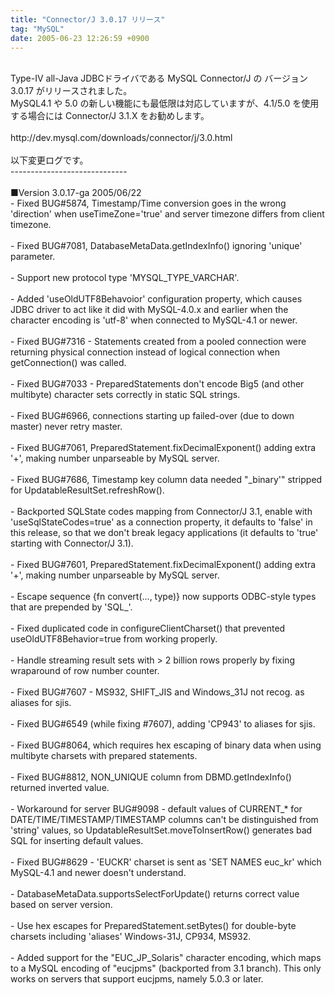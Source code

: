 ```yaml
---
title: "Connector/J 3.0.17 リリース"
tag: "MySQL"
date: 2005-06-23 12:26:59 +0900
---
```


<br>
Type-IV all-Java JDBCドライバである MySQL Connector/J の バージョン 3.0.17 がリリースされました。<br>
MySQL4.1 や 5.0 の新しい機能にも最低限は対応していますが、4.1/5.0 を使用する場合には Connector/J 3.1.X をお勧めします。<br>
<br>
http://dev.mysql.com/downloads/connector/j/3.0.html<br>
<br>
以下変更ログです。<br>
-----------------------------<br>
<br>
■Version 3.0.17-ga 2005/06/22<br>
- Fixed BUG#5874, Timestamp/Time conversion goes in the wrong 'direction' when useTimeZone='true' and server timezone differs from client timezone.<br>
<br>
- Fixed BUG#7081, DatabaseMetaData.getIndexInfo() ignoring 'unique' parameter.<br>
<br>
- Support new protocol type 'MYSQL_TYPE_VARCHAR'.<br>
<br>
- Added 'useOldUTF8Behavoior' configuration property, which causes JDBC driver to act like it did with MySQL-4.0.x and earlier when the character encoding is 'utf-8' when connected to MySQL-4.1 or newer.<br>
<br>
- Fixed BUG#7316 - Statements created from a pooled connection were returning physical connection instead of logical connection when getConnection() was called.<br>
<br>
- Fixed BUG#7033 - PreparedStatements don't encode Big5 (and other multibyte) character sets correctly in static SQL strings.<br>
<br>
- Fixed BUG#6966, connections starting up failed-over (due to down master) never retry master.<br>
<br>
- Fixed BUG#7061, PreparedStatement.fixDecimalExponent() adding extra '+', making number unparseable by MySQL server.<br>
<br>
- Fixed BUG#7686, Timestamp key column data needed "_binary'" stripped for UpdatableResultSet.refreshRow().<br>
<br>
- Backported SQLState codes mapping from Connector/J 3.1, enable with 'useSqlStateCodes=true' as a connection property, it defaults to 'false' in this release, so that we don't break legacy applications (it defaults to 'true' starting with Connector/J 3.1).<br>
<br>
- Fixed BUG#7601, PreparedStatement.fixDecimalExponent() adding extra  '+', making number unparseable by MySQL server.<br>
<br>
- Escape sequence {fn convert(..., type)} now supports ODBC-style types that are prepended by 'SQL_'.<br>
<br>
- Fixed duplicated code in configureClientCharset() that prevented useOldUTF8Behavior=true from working properly.<br>
<br>
- Handle streaming result sets with > 2 billion rows properly by fixing wraparound of row number counter.<br>
<br>
- Fixed BUG#7607 - MS932, SHIFT_JIS and Windows_31J not recog. as aliases for sjis.<br>
<br>
- Fixed BUG#6549 (while fixing #7607), adding 'CP943' to aliases for sjis.<br>
<br>
- Fixed BUG#8064, which requires hex escaping of binary data when using multibyte charsets with prepared statements.<br>
<br>
- Fixed BUG#8812, NON_UNIQUE column from DBMD.getIndexInfo() returned inverted value.<br>
<br>
- Workaround for server BUG#9098 - default values of CURRENT_* for DATE/TIME/TIMESTAMP/TIMESTAMP columns can't be distinguished from 'string' values, so UpdatableResultSet.moveToInsertRow() generates bad SQL for inserting default values.<br>
<br>
- Fixed BUG#8629 - 'EUCKR' charset is sent as 'SET NAMES euc_kr' which MySQL-4.1 and newer doesn't understand.<br>
<br>
- DatabaseMetaData.supportsSelectForUpdate() returns correct value based on server version.<br>
<br>
- Use hex escapes for PreparedStatement.setBytes() for double-byte charsets including 'aliases' Windows-31J, CP934, MS932.<br>
<br>
- Added support for the "EUC_JP_Solaris" character encoding, which maps to a MySQL encoding of "eucjpms" (backported from 3.1 branch). This only works on servers that support eucjpms, namely 5.0.3 or later.<br>
<br>
<br>
